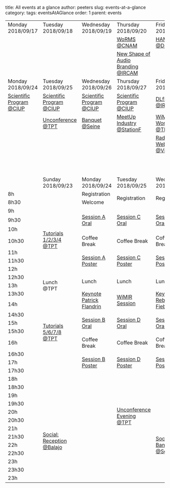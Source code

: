 title: All events at a glance
author: peeters
slug: events-at-a-glance
category:
tags: eventsAtAGlance
order: 1
parent: events

<table border=0 cellpadding=0 cellspacing=0 width=714 style='border-collapse:
 collapse;table-layout:fixed'>
 <col width=102 span=7>
 <tr class=xl24 height=45>
  <td height=45 class=xl25 width=102>Monday<br>
  2018/09/17</td>
  <td class=xl25 width=102>Tuesday<br>
  2018/09/18</td>
  <td class=xl25 width=102>Wednesday<br>
  2018/09/19</td>
  <td class=xl25 width=102>Thursday<br>
  2018/09/20</td>
  <td class=xl25 width=102>Friday<br>
  2018/09/21</td>
  <td class=xl25 width=102>Saturday<br>
  2018/09/22</td>
  <td class=xl25 width=102>Sunday<br>
  2018/09/23</td>
 </tr>
 <tr class=xl24 height=45>
  <td height=45 class=xl26>&nbsp;</td>
  <td class=xl26>&nbsp;</td>
  <td class=xl26>&nbsp;</td>
  <td class=xl44 width=102><a href="https://sites.google.com/view/worms2018">WoRMS<br>
  @CNAM</a></td>
  <td class=xl29 width=102><a
  href="https://labrosa.ee.columbia.edu/hamr_ismir2018/">HAMR<br>
  @Deezer</a></td>
  <td class=xl29 width=102><a
  href="https://labrosa.ee.columbia.edu/hamr_ismir2018/">HAMR<br>
  @Deezer</a></td>
  <td class=xl41 width=102><a href="events-Tutorials.html">Tutorials<br>
  @TPT</a></td>
 </tr>
 <tr class=xl24 height=45>
  <td height=45 class=xl26>&nbsp;</td>
  <td class=xl26>&nbsp;</td>
  <td class=xl26>&nbsp;</td>
  <td class=xl44 width=102><a href="http://www.audiobrandingworkshop.com">New
  Shape of Audio Branding<br>
  @IRCAM</a></td>
  <td class=xl27 width=102>&nbsp;</td>
  <td class=xl26>&nbsp;</td>
  <td class=xl36 width=102><a href="events-Social.html">Welcom Reception<br>
  @Balajo</a></td>
 </tr>
 <tr class=xl24 height=45>
  <td height=45 class=xl25 width=102>Monday<br>
  2018/09/24</td>
  <td class=xl25 width=102>Tuesday<br>
  2018/09/25</td>
  <td class=xl25 width=102>Wednesday<br>
  2018/09/26</td>
  <td class=xl25 width=102>Thursday<br>
  2018/09/27</td>
  <td class=xl25 width=102>Friday<br>
  2018/09/28</td>
  <td class=xl25 width=102>Saturday<br>
  2018/09/29</td>
  <td class=xl25 width=102>Sunday<br>
  2018/09/30</td>
 </tr>
 <tr class=xl24 height=45>
  <td height=45 class=xl35 width=102><a href="events-main-program.html">Scientific
  Program @CIUP</a></td>
  <td class=xl35 width=102><a href="events-main-program.html">Scientific
  Program @CIUP</a></td>
  <td class=xl35 width=102><a href="events-main-program.html">Scientific
  Program @CIUP</a></td>
  <td class=xl35 width=102><a href="events-main-program.html">Scientific
  Program @CIUP</a></td>
  <td class=xl44 width=102><a href="https://dlfm.web.ox.ac.uk">DLfM<br>
  @IRCAM</a></td>
  <td class=xl26>&nbsp;</td>
  <td class=xl26>&nbsp;</td>
 </tr>
 <tr class=xl24 height=45>
  <td height=45 class=xl27 width=102>&nbsp;</td>
  <td class=xl41 width=102><a href="events-Unconference.html">Unconference @TPT</a></td>
  <td class=xl36 width=102><a href="events-Social.html">Banquet<br>
  @Seine</a></td>
  <td class=xl43 width=102><a href="events-meetup-industry.html">MeetUp
  Industry @StationF</a></td>
  <td class=xl44 width=102><a
  href="https://wimir.wordpress.com/2018/05/21/wimir-1st-annual-workshop/">WiMIR
  Workshop<br>
  @TPT</a></td>
  <td class=xl26>&nbsp;</td>
  <td class=xl26>&nbsp;</td>
 </tr>
 <tr height=45>
  <td height=45 class=xl28>&nbsp;</td>
  <td class=xl28>&nbsp;</td>
  <td class=xl28>&nbsp;</td>
  <td class=xl28>&nbsp;</td>
  <td class=xl44 width=102><a
  href="http://www.rr20.fr/webinar-series-2018/mediadata/">Radio 2.0 Webinar
  <br>
  @Vivendi</a></td>
  <td class=xl28>&nbsp;</td>
  <td class=xl28>&nbsp;</td>
 </tr>
 <tr height=65>
  <td height=65 colspan=7></td>
 </tr>
 <tr height=45>
  <td height=45 class=xl28>&nbsp;</td>
  <td class=xl25 width=102>Sunday<br>
  2018/09/23</td>
  <td class=xl25 width=102>Monday<br>
  2018/09/24</td>
  <td class=xl25 width=102>Tuesday<br>
  2018/09/25</td>
  <td class=xl25 width=102>Wednesday<br>
  2018/09/26</td>
  <td class=xl25 width=102>Thursday<br>
  2018/09/27</td>
  <td></td>
 </tr>
 <tr height=13>
  <td height=13 class=xl30 width=102>8h</td>
  <td class=xl31 width=102>&nbsp;</td>
  <td class=xl31 width=102>Registration</td>
  <td rowspan=2 class=xl31 width=102>Registration</td>
  <td rowspan=2 class=xl31 width=102>Registration</td>
  <td rowspan=2 class=xl31 width=102>Registration</td>
  <td></td>
 </tr>
 <tr height=13>
  <td height=13 class=xl30 width=102>8h30</td>
  <td class=xl31 width=102>&nbsp;</td>
  <td class=xl33 width=102>Welcome</td>
  <td></td>
 </tr>
 <tr height=13>
  <td height=13 class=xl30 width=102>9h</td>
  <td rowspan=7 class=xl32 width=102><a href="events-tutorials.html">Tutorials<br>
  1/2/3/4<br>
  @TPT</a></td>
  <td rowspan=3 class=xl42 width=102><a href="events-main-program.html">Session
  A<br>
  Oral</a></td>
  <td rowspan=3 class=xl42 width=102><a href="events-main-program.html">Session
  C<br>
  Oral</a></td>
  <td rowspan=3 class=xl42 width=102><a href="events-main-program.html">Session
  E<br>
  Oral</a></td>
  <td rowspan=3 class=xl32 width=102><a href="events-LBD.html">Late-Breaking/
  Demo session</a></td>
  <td></td>
 </tr>
 <tr height=13>
  <td height=13 class=xl30 width=102>9h30</td>
  <td></td>
 </tr>
 <tr height=13>
  <td height=13 class=xl30 width=102>10h</td>
  <td></td>
 </tr>
 <tr height=13>
  <td height=13 class=xl30 width=102>10h30</td>
  <td class=xl34 width=102>Coffee Break</td>
  <td class=xl34 width=102>Coffee Break</td>
  <td class=xl34 width=102>Coffee Break</td>
  <td class=xl32 width=102><a href="events-Unconference.html">Unconf. Debrief. </a></td>
  <td></td>
 </tr>
 <tr height=13>
  <td height=13 class=xl30 width=102>11h</td>
  <td rowspan=3 class=xl39 width=102><a href="events-main-program.html">Session
  A<br>
  Poster</a></td>
  <td rowspan=3 class=xl39 width=102><a href="events-main-program.html">Session
  C<br>
  Poster</a></td>
  <td rowspan=3 class=xl39 width=102><a href="events-main-program.html">Session
  E<br>
  Poster</a></td>
  <td rowspan=3 class=xl33 width=102>Society business meeting</td>
  <td></td>
 </tr>
 <tr height=13>
  <td height=13 class=xl30 width=102>11h30</td>
  <td></td>
 </tr>
 <tr height=13>
  <td height=13 class=xl30 width=102>12h</td>
  <td></td>
 </tr>
 <tr height=13>
  <td height=13 class=xl30 width=102>12h30</td>
  <td rowspan=3 class=xl34 width=102>Lunch<br>
  @TPT</td>
  <td rowspan=2 class=xl34 width=102>Lunch</td>
  <td rowspan=2 class=xl34 width=102>Lunch</td>
  <td rowspan=2 class=xl34 width=102>Lunch</td>
  <td class=xl31 width=102>&nbsp;</td>
  <td></td>
 </tr>
 <tr height=13>
  <td height=13 class=xl30 width=102>13h</td>
  <td class=xl31 width=102>&nbsp;</td>
  <td></td>
 </tr>
 <tr height=13>
  <td height=13 class=xl30 width=102>13h30</td>
  <td rowspan=2 class=xl40 width=102><a href="events-keynotes.html">Keynote
  <br>
  Patrick Flandrin</a></td>
  <td rowspan=2 class=xl40 width=102><a href="events-wimir.html">WiMIR Session</a></td>
  <td rowspan=2 class=xl40 width=102><a href="events-keynotes.html">Keynote<br>
  Rebecca Fiebrinck</a></td>
  <td rowspan=9 class=xl37 width=102><a href="events-meetup-industry.html"><span
  style='text-decoration:none'>MeetUp with Industry<br>
  @StationF</span></a></td>
  <td></td>
 </tr>
 <tr height=13>
  <td height=13 class=xl30 width=102>14h</td>
  <td rowspan=7 class=xl32 width=102><a href="events-tutorials.html">Tutorials<br>
  5/6/7/8<br>
  @TPT</a></td>
  <td></td>
 </tr>
 <tr height=13>
  <td height=13 class=xl30 width=102>14h30</td>
  <td rowspan=3 class=xl42 width=102><a href="events-main-program.html">Session
  B<br>
  Oral</a></td>
  <td rowspan=3 class=xl42 width=102><a href="events-main-program.html">Session
  D<br>
  Oral</a></td>
  <td rowspan=3 class=xl42 width=102><a href="events-main-program.html">Session
  F<br>
  Oral</a></td>
  <td></td>
 </tr>
 <tr height=13>
  <td height=13 class=xl30 width=102>15h</td>
  <td></td>
 </tr>
 <tr height=13>
  <td height=13 class=xl30 width=102>15h30</td>
  <td></td>
 </tr>
 <tr height=13>
  <td height=13 class=xl30 width=102>16h</td>
  <td class=xl34 width=102>Coffee Break</td>
  <td class=xl34 width=102>Coffee Break</td>
  <td class=xl34 width=102>Coffee Break</td>
  <td></td>
 </tr>
 <tr height=13>
  <td height=13 class=xl30 width=102>16h30</td>
  <td rowspan=3 class=xl39 width=102><a href="events-main-program.html">Session
  B<br>
  Poster</a></td>
  <td rowspan=3 class=xl39 width=102><a href="events-main-program.html">Session
  D<br>
  Poster</a></td>
  <td rowspan=3 class=xl39 width=102><a href="events-main-program.html">Session
  F<br>
  Poster</a></td>
  <td></td>
 </tr>
 <tr height=13>
  <td height=13 class=xl30 width=102>17h</td>
  <td></td>
 </tr>
 <tr height=13>
  <td height=13 class=xl30 width=102>17h30</td>
  <td class=xl31 width=102>&nbsp;</td>
  <td></td>
 </tr>
 <tr height=13>
  <td height=13 class=xl30 width=102>18h</td>
  <td class=xl30 width=102>&nbsp;</td>
  <td class=xl30 width=102>&nbsp;</td>
  <td class=xl30 width=102>&nbsp;</td>
  <td class=xl30 width=102>&nbsp;</td>
  <td class=xl30 width=102>&nbsp;</td>
  <td></td>
 </tr>
 <tr height=13>
  <td height=13 class=xl30 width=102>18h30</td>
  <td class=xl30 width=102>&nbsp;</td>
  <td class=xl30 width=102>&nbsp;</td>
  <td class=xl30 width=102>&nbsp;</td>
  <td class=xl30 width=102>&nbsp;</td>
  <td class=xl30 width=102>&nbsp;</td>
  <td></td>
 </tr>
 <tr height=13>
  <td height=13 class=xl30 width=102>19h</td>
  <td class=xl30 width=102>&nbsp;</td>
  <td class=xl30 width=102>&nbsp;</td>
  <td class=xl30 width=102>&nbsp;</td>
  <td class=xl30 width=102>&nbsp;</td>
  <td class=xl30 width=102>&nbsp;</td>
  <td></td>
 </tr>
 <tr height=13>
  <td height=13 class=xl30 width=102>19h30</td>
  <td rowspan=10 class=xl38 width=102><a href="events-social.html">Social:
  <br>
  Reception<br>
  @Balajo</a></td>
  <td class=xl30 width=102>&nbsp;</td>
  <td rowspan=4 class=xl32 width=102><a href="events-Unconference.html">Unconference
  Evening<br>
  @TPT</a></td>
  <td class=xl30 width=102>&nbsp;</td>
  <td class=xl30 width=102>&nbsp;</td>
  <td></td>
 </tr>
 <tr height=13>
  <td height=13 class=xl30 width=102>20h</td>
  <td class=xl30 width=102>&nbsp;</td>
  <td rowspan=9 class=xl38 width=102><a href="events-social.html">Social: <br>
  Banquet<br>
  @Seine</a></td>
  <td class=xl30 width=102>&nbsp;</td>
  <td></td>
 </tr>
 <tr height=13>
  <td height=13 class=xl30 width=102>20h30</td>
  <td class=xl30 width=102>&nbsp;</td>
  <td class=xl30 width=102>&nbsp;</td>
  <td></td>
 </tr>
 <tr height=13>
  <td height=13 class=xl30 width=102>21h</td>
  <td class=xl30 width=102>&nbsp;</td>
  <td class=xl30 width=102>&nbsp;</td>
  <td></td>
 </tr>
 <tr height=13>
  <td height=13 class=xl30 width=102>21h30</td>
  <td class=xl30 width=102>&nbsp;</td>
  <td class=xl30 width=102>&nbsp;</td>
  <td class=xl30 width=102>&nbsp;</td>
  <td></td>
 </tr>
 <tr height=13>
  <td height=13 class=xl30 width=102>22h</td>
  <td class=xl30 width=102>&nbsp;</td>
  <td class=xl30 width=102>&nbsp;</td>
  <td class=xl30 width=102>&nbsp;</td>
  <td></td>
 </tr>
 <tr height=13>
  <td height=13 class=xl30 width=102>22h30</td>
  <td class=xl30 width=102>&nbsp;</td>
  <td class=xl30 width=102>&nbsp;</td>
  <td class=xl30 width=102>&nbsp;</td>
  <td></td>
 </tr>
 <tr height=13>
  <td height=13 class=xl30 width=102>23h</td>
  <td class=xl30 width=102>&nbsp;</td>
  <td class=xl30 width=102>&nbsp;</td>
  <td class=xl30 width=102>&nbsp;</td>
  <td></td>
 </tr>
 <tr height=13>
  <td height=13 class=xl30 width=102>23h30</td>
  <td class=xl31 width=102>&nbsp;</td>
  <td class=xl31 width=102>&nbsp;</td>
  <td class=xl30 width=102>&nbsp;</td>
  <td></td>
 </tr>
 <tr height=13>
  <td height=13 class=xl30 width=102>23h</td>
  <td class=xl31 width=102>&nbsp;</td>
  <td class=xl31 width=102>&nbsp;</td>
  <td class=xl30 width=102>&nbsp;</td>
  <td></td>
 </tr>
</table>
